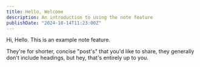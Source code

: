```yaml
---
title: Hello, Welcome
description: An introduction to using the note feature
publishDate: "2024-10-14T11:23:00Z"
---
```


Hi, Hello. This is an example note feature.

They're for shorter, concise "post's" that you'd like to share, they generally don't include headings, but hey, that's entirely up to you.
